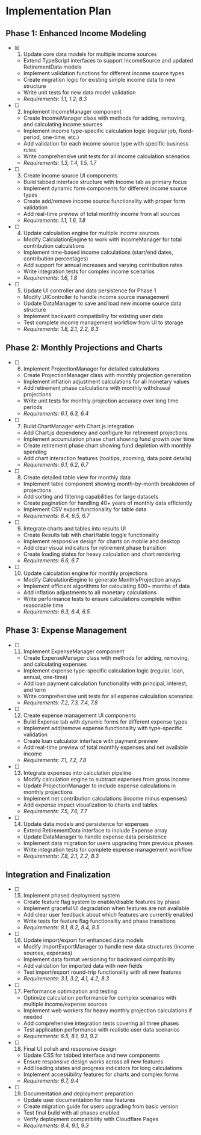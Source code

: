 # Implementation Plan

## Phase 1: Enhanced Income Modeling

- [x] 1. Update core data models for multiple income sources
  - Extend TypeScript interfaces to support IncomeSource and updated RetirementData models
  - Implement validation functions for different income source types
  - Create migration logic for existing simple income data to new structure
  - Write unit tests for new data model validation
  - _Requirements: 1.1, 1.2, 8.3_

- [ ] 2. Implement IncomeManager component
  - Create IncomeManager class with methods for adding, removing, and calculating income sources
  - Implement income type-specific calculation logic (regular job, fixed-period, one-time, etc.)
  - Add validation for each income source type with specific business rules
  - Write comprehensive unit tests for all income calculation scenarios
  - _Requirements: 1.3, 1.4, 1.5, 1.7_

- [ ] 3. Create income source UI components
  - Build tabbed interface structure with Income tab as primary focus
  - Implement dynamic form components for different income source types
  - Create add/remove income source functionality with proper form validation
  - Add real-time preview of total monthly income from all sources
  - _Requirements: 1.1, 1.6, 1.8_

- [ ] 4. Update calculation engine for multiple income sources
  - Modify CalculationEngine to work with IncomeManager for total contribution calculations
  - Implement time-based income calculations (start/end dates, contribution percentages)
  - Add support for annual increases and varying contribution rates
  - Write integration tests for complex income scenarios
  - _Requirements: 1.6, 1.8_

- [ ] 5. Update UI controller and data persistence for Phase 1
  - Modify UIController to handle income source management
  - Update DataManager to save and load new income source data structure
  - Implement backward compatibility for existing user data
  - Test complete income management workflow from UI to storage
  - _Requirements: 1.8, 2.1, 2.2, 8.3_

## Phase 2: Monthly Projections and Charts

- [ ] 6. Implement ProjectionManager for detailed calculations
  - Create ProjectionManager class with monthly projection generation
  - Implement inflation adjustment calculations for all monetary values
  - Add retirement phase calculations with monthly withdrawal projections
  - Write unit tests for monthly projection accuracy over long time periods
  - _Requirements: 6.1, 6.3, 6.4_

- [ ] 7. Build ChartManager with Chart.js integration
  - Add Chart.js dependency and configure for retirement projections
  - Implement accumulation phase chart showing fund growth over time
  - Create retirement phase chart showing fund depletion with monthly spending
  - Add chart interaction features (tooltips, zooming, data point details)
  - _Requirements: 6.1, 6.2, 6.7_

- [ ] 8. Create detailed table view for monthly data
  - Implement table component showing month-by-month breakdown of projections
  - Add sorting and filtering capabilities for large datasets
  - Create pagination for handling 40+ years of monthly data efficiently
  - Implement CSV export functionality for table data
  - _Requirements: 6.4, 6.5, 6.7_

- [ ] 9. Integrate charts and tables into results UI
  - Create Results tab with chart/table toggle functionality
  - Implement responsive design for charts on mobile and desktop
  - Add clear visual indicators for retirement phase transition
  - Create loading states for heavy calculation and chart rendering
  - _Requirements: 6.6, 6.7_

- [ ] 10. Update calculation engine for monthly projections
  - Modify CalculationEngine to generate MonthlyProjection arrays
  - Implement efficient algorithms for calculating 600+ months of data
  - Add inflation adjustments to all monetary calculations
  - Write performance tests to ensure calculations complete within reasonable time
  - _Requirements: 6.3, 6.4, 6.5_

## Phase 3: Expense Management

- [ ] 11. Implement ExpenseManager component
  - Create ExpenseManager class with methods for adding, removing, and calculating expenses
  - Implement expense type-specific calculation logic (regular, loan, annual, one-time)
  - Add loan payment calculation functionality with principal, interest, and term
  - Write comprehensive unit tests for all expense calculation scenarios
  - _Requirements: 7.2, 7.3, 7.4, 7.8_

- [ ] 12. Create expense management UI components
  - Build Expense tab with dynamic forms for different expense types
  - Implement add/remove expense functionality with type-specific validation
  - Create loan calculator interface with payment preview
  - Add real-time preview of total monthly expenses and net available income
  - _Requirements: 7.1, 7.2, 7.8_

- [ ] 13. Integrate expenses into calculation pipeline
  - Modify calculation engine to subtract expenses from gross income
  - Update ProjectionManager to include expense calculations in monthly projections
  - Implement net contribution calculations (income minus expenses)
  - Add expense impact visualization to charts and tables
  - _Requirements: 7.5, 7.6, 7.7_

- [ ] 14. Update data models and persistence for expenses
  - Extend RetirementData interface to include Expense array
  - Update DataManager to handle expense data persistence
  - Implement data migration for users upgrading from previous phases
  - Write integration tests for complete expense management workflow
  - _Requirements: 7.8, 2.1, 2.2, 8.3_

## Integration and Finalization

- [ ] 15. Implement phased deployment system
  - Create feature flag system to enable/disable features by phase
  - Implement graceful UI degradation when features are not available
  - Add clear user feedback about which features are currently enabled
  - Write tests for feature flag functionality and phase transitions
  - _Requirements: 8.1, 8.2, 8.4, 8.5_

- [ ] 16. Update import/export for enhanced data models
  - Modify ImportExportManager to handle new data structures (income sources, expenses)
  - Implement data format versioning for backward compatibility
  - Add validation for imported data with new fields
  - Test import/export round-trip functionality with all new features
  - _Requirements: 3.1, 3.2, 4.1, 4.2, 8.3_

- [ ] 17. Performance optimization and testing
  - Optimize calculation performance for complex scenarios with multiple income/expense sources
  - Implement web workers for heavy monthly projection calculations if needed
  - Add comprehensive integration tests covering all three phases
  - Test application performance with realistic user data scenarios
  - _Requirements: 6.5, 8.1, 9.1, 9.2_

- [ ] 18. Final UI polish and responsive design
  - Update CSS for tabbed interface and new components
  - Ensure responsive design works across all new features
  - Add loading states and progress indicators for long calculations
  - Implement accessibility features for charts and complex forms
  - _Requirements: 6.7, 9.4_

- [ ] 19. Documentation and deployment preparation
  - Update user documentation for new features
  - Create migration guide for users upgrading from basic version
  - Test final build with all phases enabled
  - Verify deployment compatibility with Cloudflare Pages
  - _Requirements: 8.4, 9.1, 9.3_